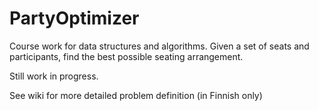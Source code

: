 PartyOptimizer
==============

Course work for data structures and algorithms. Given a set of seats and participants, find the best possible seating arrangement. 

Still work in progress.

See wiki for more detailed problem definition (in Finnish only)



